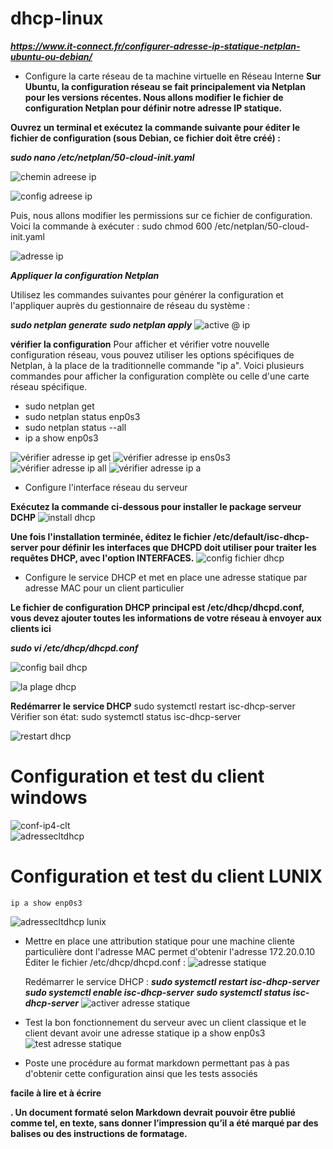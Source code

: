 # dhcp-linux

***https://www.it-connect.fr/configurer-adresse-ip-statique-netplan-ubuntu-ou-debian/***

- Configure la carte réseau de ta machine virtuelle en Réseau Interne
**Sur Ubuntu, la configuration réseau se fait principalement via Netplan pour les versions récentes. Nous allons modifier le fichier de configuration Netplan pour définir notre adresse IP statique.**

**Ouvrez un terminal et exécutez la commande suivante pour éditer le fichier de configuration (sous Debian, ce fichier doit être créé) :**

***sudo nano /etc/netplan/50-cloud-init.yaml***

![chemin adreese ip](https://github.com/KAOUTARBAH/DHCP-LINUX/blob/main/images/chemin-add-ip.png)

![config adreese ip](https://github.com/KAOUTARBAH/DHCP-LINUX/blob/main/images/addresseIp.png)


Puis, nous allons modifier les permissions sur ce fichier de configuration.
Voici la commande à exécuter :
sudo chmod 600 /etc/netplan/50-cloud-init.yaml

![adresse ip](https://github.com/KAOUTARBAH/DHCP-LINUX/blob/main/images/droits.png)

***Appliquer la configuration Netplan***

Utilisez les commandes suivantes pour générer la configuration et l'appliquer auprès du gestionnaire de réseau du système :

***sudo netplan generate***
***sudo netplan apply***
![active @ ip](https://github.com/KAOUTARBAH/DHCP-LINUX/blob/main/images/activer-add.png)

**vérifier la configuration**
Pour afficher et vérifier votre nouvelle configuration réseau, vous pouvez utiliser les options spécifiques de Netplan, à la place de la traditionnelle commande "ip a". Voici plusieurs commandes pour afficher la configuration complète ou celle d'une carte réseau spécifique.

- sudo netplan get
- sudo netplan status enp0s3
- sudo netplan status --all
- ip a show enp0s3

![vérifier adresse ip get](https://github.com/KAOUTARBAH/DHCP-LINUX/blob/main/images/netplan-get.png)
![vérifier adresse ip ens0s3](https://github.com/KAOUTARBAH/DHCP-LINUX/blob/main/images/netplan-enp0s3.png)
![vérifier adresse ip all](https://github.com/KAOUTARBAH/DHCP-LINUX/blob/main/images/NETPLAN-ALL.png)
![vérifier adresse ip a ](https://github.com/KAOUTARBAH/DHCP-LINUX/blob/main/images/ip-a.png)


- Configure l'interface réseau du serveur

**Exécutez la commande ci-dessous pour installer le package serveur DCHP**
![install dhcp](https://github.com/KAOUTARBAH/DHCP-LINUX/blob/main/images/install-dhcp.png)

**Une fois l'installation terminée, éditez le fichier /etc/default/isc-dhcp-server pour définir les interfaces que DHCPD doit utiliser pour traiter les requêtes DHCP, avec l'option INTERFACES.**
![config fichier dhcp](https://github.com/KAOUTARBAH/DHCP-LINUX/blob/main/images/config-fich-dhcp.png)

- Configure le service DHCP et met en place une adresse statique par adresse MAC pour un client particulier

**Le fichier de configuration DHCP principal est /etc/dhcp/dhcpd.conf, vous devez ajouter toutes les informations de votre réseau à envoyer aux clients ici**

***sudo vi /etc/dhcp/dhcpd.conf***

![config bail dhcp](https://github.com/KAOUTARBAH/DHCP-LINUX/blob/main/images/configbail.png)

![la plage dhcp](https://github.com/KAOUTARBAH/DHCP-LINUX/blob/main/images/palgedhcp.png)

**Redémarrer le service DHCP**
sudo systemctl restart isc-dhcp-server
Vérifier son état:
sudo systemctl status isc-dhcp-server

![restart dhcp](https://github.com/KAOUTARBAH/DHCP-LINUX/blob/main/images/restartDhcp.png)    


# Configuration et test du client windows 

![conf-ip4-clt](https://github.com/KAOUTARBAH/DHCP-LINUX/blob/main/images/conf-ip4-clt.png)    
![adressecltdhcp](https://github.com/KAOUTARBAH/DHCP-LINUX/blob/main/images/adressecltdhcp.png)   

# Configuration et test du client LUNIX 
    ip a show enp0s3
![adressecltdhcp lunix](https://github.com/KAOUTARBAH/DHCP-LINUX/blob/main/images/clt-lunix.png)

- Mettre en place une attribution statique pour une machine cliente particulière dont l'adresse MAC permet d'obtenir l'adresse 172.20.0.10
    Éditer le fichier /etc/dhcp/dhcpd.conf :
![adresse statique](https://github.com/KAOUTARBAH/DHCP-LINUX/blob/main/images/clt-statique.png)

    Redémarrer le service DHCP :
***sudo systemctl restart isc-dhcp-server***
***sudo systemctl enable isc-dhcp-server***
***sudo systemctl status isc-dhcp-server***
![activer adresse statique](https://github.com/KAOUTARBAH/DHCP-LINUX/blob/main/images/activerAdresseStatique.png)

- Test la bon fonctionnement du serveur avec un client classique et le client devant avoir une adresse statique
    ip a show enp0s3
![test adresse statique](https://github.com/KAOUTARBAH/DHCP-LINUX/blob/main/images/adresse-statique.png)


- Poste une procédure au format markdown permettant pas à pas d'obtenir cette configuration ainsi que les tests associés

**facile à lire et à écrire**

**. Un document formaté selon Markdown devrait pouvoir être publié comme tel, en texte, sans donner l’impression qu’il a été marqué par des balises ou des instructions de formatage.**

